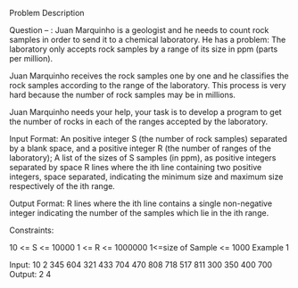 Problem Description

Question – : Juan Marquinho is a geologist and he needs to count rock samples in order to send it to a chemical laboratory. He has a problem: The laboratory only accepts rock samples by a range of its size in ppm (parts per million).

Juan Marquinho receives the rock samples one by one and he classifies the rock samples according to the range of the laboratory. This process is very hard because the number of rock samples may be in millions.

Juan Marquinho needs your help, your task is to develop a program to get the number of rocks in each of the ranges accepted by the laboratory.

Input Format: An positive integer S (the number of rock samples) separated by a blank space, and a positive integer R (the number of ranges of the laboratory); A list of the sizes of S samples (in ppm), as positive integers separated by space R lines where the ith line containing two positive integers, space separated, indicating the minimum size and maximum size respectively of the ith range.

Output Format: R lines where the ith line contains a single non-negative integer indicating the number of the samples which lie in the ith range.

Constraints:

10 <= S <= 10000
1 <= R <= 1000000
1<=size of Sample <= 1000
Example 1

Input: 10 2
345 604 321 433 704 470 808 718 517 811
300 350
400 700
Output: 2 4